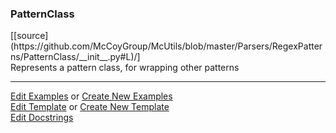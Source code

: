 ### <a id="McUtils.Parsers.RegexPatterns.PatternClass">PatternClass</a> 
<div class="docs-source-link" markdown="1">
[[source](https://github.com/McCoyGroup/McUtils/blob/master/Parsers/RegexPatterns/PatternClass/__init__.py#L)/]
</div>
Represents a pattern class, for wrapping other patterns



___

[Edit Examples](https://github.com/McCoyGroup/McUtils/edit/master/ci/examples/McUtils/Parsers/RegexPatterns/PatternClass.md) or 
[Create New Examples](https://github.com/McCoyGroup/McUtils/new/master/?filename=ci/examples/McUtils/Parsers/RegexPatterns/PatternClass.md) <br/>
[Edit Template](https://github.com/McCoyGroup/McUtils/edit/master/ci/docs/McUtils/Parsers/RegexPatterns/PatternClass.md) or 
[Create New Template](https://github.com/McCoyGroup/McUtils/new/master/?filename=ci/docs/templates/McUtils/Parsers/RegexPatterns/PatternClass.md) <br/>
[Edit Docstrings](https://github.com/McCoyGroup/McUtils/edit/master/Parsers/RegexPatterns/PatternClass/__init__.py#L?message=Update%20Docs)

